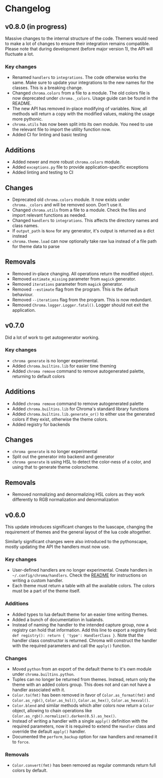 # Changelog

## v0.8.0 (in progress)

Massive changes to the internal structure of the code. Themers would need to make a lot of changes to ensure their integration remains compatible. Please note that during development (before major version 1), the API will fluctuate a lot.

### Key changes

- Renamed `handlers` to `integrations`. The code otherwise works the same. Make sure to update your integrations to the new names for the classes. This is a breaking change.
- Changed `chroma.colors` from a file to a module. The old colors file is now deprecated under `chroma._colors`. Usage guide can be found in the README.
- The new API has removed in-place modifying of variables. Now, all methods will return a copy with the modified values, making the usage more pythonic.
- `chroma.utils` has now been split into its own module. You need to use the relevant file to import the utility function now.
- Added CI for linting and basic testing

## Additions

- Added newer and more robust `chroma.colors` module.
- Added `exceptions.py` file to provide application-specific exceptions
- Added linting and testing to CI

## Changes

- Deprecated old `chroma.colors` module. It now exists under `chroma._colors` and will be removed soon. Don't use it.
- Changed `chroma.utils` from a file to a module. Check the files and import relevant functions as needed.
- Changed `handlers` to `integrations`. This affects the directory names and class names.
- If `output_path` is `None` for any generator, it's output is returned as a dict instead
- `chroma.theme.load` can now optionally take raw lua instead of a file path for theme data to parse

## Removals

- Removed in-place changing. All operations return the modified object.
- Removed `estimate_missing` parameter from `magick` generator.
- Removed `iterations` parameter from `magick` generator.
- Removed `--estimate` flag from the program. This is the default behaviour.
- Removed `--iterations` flag from the program. This is now redundant.
- Removed `Chroma.logger.Logger.fatal()`. Logger should not exit the application.

## v0.7.0

Did a lot of work to get autogenerator working.

### Key changes

- `chroma generate` is no longer experimental.
- Added `chroma.builtins.lib` for easier time theming
- Added `chroma remove` command to remove autogenerated palette, returning to default colors

## Additions

- Added `chroma remove` command to remove autogenerated palette
- Added `chroma.builtins.lib` for Chroma's standard library functions
- Added `chroma.builtins.lib.generate_or()` to either use the generated colors if they exist, otherwise the theme colors.
- Added registry for backends

## Changes

- `chroma generate` is no longer experimental
- Split out the generator into backend and generator
- `chroma generate` is using HSL to detect the color-ness of a color, and using that to generate theme colorscheme.

## Removals

- Removed normalizing and denormalizing HSL colors as they work differently to RGB normalization and denormalization

## v0.6.0

This update introduces significant changes to the luascape, changing the requirement of themes and the general layout of the lua code altogether.

Similarly significant changes were also introduced to the pythonscape, mostly updating the API the handlers must now use.

### Key changes

- User-defined handlers are no longer experimental. Create handlers in `~/.config/chroma/handlers`. Check the [README](https://github.com/aryanjassal/chroma?tab=readme-ov-file#custom-handlers) for instructions on writing a custom handler.
- Each theme must return a table with all the available colors. The colors must be a part of the theme itself.

### Additions

- Added types to lua default theme for an easier time writing themes.
- Added a bunch of documentation in lualands.
- Instead of naming the handler to the intended capture group, now a registry can hold that information. Add this line to export a registry field: `def registry(): return { 'type': HandlerClass }`. Note that the handler class constructor is returned. Chroma will construct the handler with the required parameters and call the `apply()` function.

### Changes

- Moved `python` from an export of the default theme to it's own module under `chroma.builtins.python`.
- Tuples can no longer be returned from themes. Instead, return only the theme with an added colors group. This does not and can not have a handler associated with it.
- `Color.to(fmt)` has been removed in favor of `Color.as_format(fmt)` and `Color.as_rgb()`, `Color.as_hsl()`, `Color.as_hex()`, `Color.as_hexval()`.
- `Color.blend` and similar methods which alter colors now return a `Color` object, allowing to chain operations like `Color.as_rgb().normalize().darken(0.5).as_hex()`.
- Instead of writing a handler with a single `apply()` definition with the required parameters, now it is required to extend the `Handler` class and override the default `apply()` handler.
- Documented the `perform_backup` option for raw handlers and renamed it to `force`.

### Removals

- `Color.convert(fmt)` has been removed as regular commands return full colors by default.
